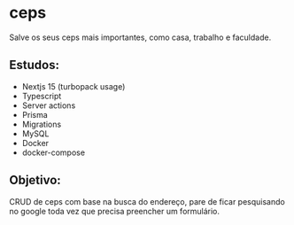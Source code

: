 # ceps
Salve os seus ceps mais importantes, como casa, trabalho e faculdade.

## Estudos:
- Nextjs 15 (turbopack usage)
- Typescript
- Server actions
- Prisma
- Migrations
- MySQL
- Docker
- docker-compose

## Objetivo:
CRUD de ceps com base na busca do endereço, pare de ficar pesquisando no google toda vez que precisa preencher um formulário.
